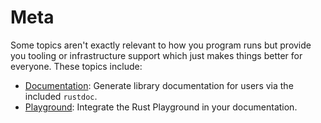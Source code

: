 # Meta

Some topics aren't exactly relevant to how you program runs but provide you
tooling or infrastructure support which just makes things better for
everyone. These topics include:

- [Documentation][doc]: Generate library documentation for users via the included
  `rustdoc`.
- [Playground][playground]: Integrate the Rust Playground in your documentation.

[doc]: meta/doc.md
[playground]: meta/playground.md
